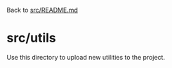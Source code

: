 Back to [src/README.md](../README.md)

# src/utils

Use this directory to upload new utilities to the project.